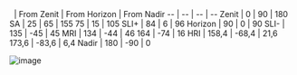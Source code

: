 <html xmlns:v="urn:schemas-microsoft-com:vml"
xmlns:o="urn:schemas-microsoft-com:office:office"
xmlns:x="urn:schemas-microsoft-com:office:excel"
xmlns="http://www.w3.org/TR/REC-html40">

<body link="#0563C1" vlink="#954F72">
  | From Zenit | From Horizon | From Nadir
-- | -- | -- | --
Zenit | 0 | 90 | 180
SA | 25 | 65 | 155
75 | 15 | 105
SLI+ | 84 | 6 | 96
Horizon | 90 | 0 | 90
SLI- | 135 | -45 | 45
MRI | 134 | -44 | 46
164 | -74 | 16
HRI | 158,4 | -68,4 | 21,6
173,6 | -83,6 | 6,4
Nadir | 180 | -90 | 0

</body>
</html>


![image](https://user-images.githubusercontent.com/1620953/212551603-40ffaad9-5824-4f4b-a431-db8681a79be8.png)
